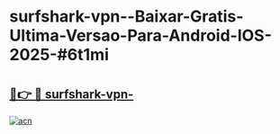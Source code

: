 # surfshark-vpn--Baixar-Gratis-Ultima-Versao-Para-Android-IOS-2025-#6t1mi

# <h2><a href="https://ainizakaria.my?title=surfshark-vpn-&ref=22M">🔗👉 🔴 surfshark-vpn-</a></h2>

[![acn](https://github.com/user-attachments/assets/0f9c940e-d8b0-45ae-aac7-cd30a18b3e1c)](https://ainizakaria.my?title=surfshark-vpn-&ref=22M)


